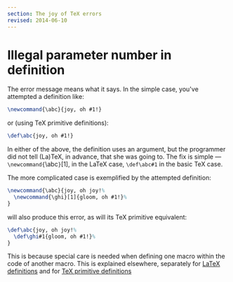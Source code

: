 ```yaml
---
section: The joy of TeX errors
revised: 2014-06-10
---
```

# Illegal parameter number in definition

The error message means what it says.  In the simple case, you've
attempted a definition like:
```latex
\newcommand{\abc}{joy, oh #1!}
```
or (using TeX primitive definitions):
```latex
\def\abc{joy, oh #1!}
```
In either of the above, the definition uses an argument, but the
programmer did not tell (La)TeX, in advance, that she was going to.
The fix is simple&nbsp;&mdash; `\newcommand{`\abc`}`[1], in the
LaTeX case, `\def\abc#1` in the basic TeX case.

The more complicated case is exemplified by the attempted definition:
<!-- {% raw %} -->
```latex
\newcommand{\abc}{joy, oh joy!%
  \newcommand{\ghi}[1]{gloom, oh #1!}%
}
```
<!-- {% endraw %} -->
will also produce this error, as will its TeX primitive equivalent:
<!-- {% raw %} -->
```latex
\def\abc{joy, oh joy!%
  \def\ghi#1{gloom, oh #1!}%
}
```
<!-- {% endraw %} -->
This is because special care is needed when defining one macro within
the code of another macro.  This is explained elsewhere, separately
for [LaTeX definitions](FAQ-ltxhash.md) and for
[TeX primitive definitions](FAQ-hash.md)


